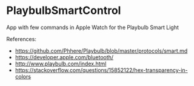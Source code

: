 # PlaybulbSmartControl
App with few commands in Apple Watch for the Playbulb Smart Light

References: 
- https://github.com/Phhere/Playbulb/blob/master/protocols/smart.md
- https://developer.apple.com/bluetooth/
- http://www.playbulb.com/index.html
- https://stackoverflow.com/questions/15852122/hex-transparency-in-colors
